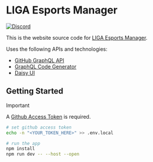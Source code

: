 # LIGA Esports Manager

[![Discord](https://img.shields.io/discord/1296858234853789826?style=for-the-badge&label=Join%20the%20Discord%20Server&link=https%3A%2F%2Fdiscord.gg%2FZaEwHfDD5N)](https://discord.gg/ZaEwHfDD5N)

This is the website source code for [LIGA Esports Manager](https://playliga.gg).

Uses the following APIs and technologies:

- [GitHub GraphQL API](https://docs.github.com/en/graphql)
- [GraphQL Code Generator](https://the-guild.dev/graphql/codegen)
- [Daisy UI](https://daisyui.com/)

## Getting Started

> [!IMPORTANT]
> A [Github Access Token](https://github.com/settings/tokens) is required.

```bash
# set github access token
echo -n "<YOUR_TOKEN_HERE>" >> .env.local

# run the app
npm install
npm run dev -- --host --open
```
